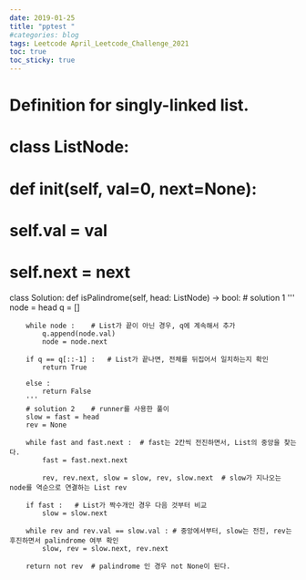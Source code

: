 ```yaml
---
date: 2019-01-25
title: "pptest "
#categories: blog
tags: Leetcode April_Leetcode_Challenge_2021
toc: true
toc_sticky: true
---
```


<script src="https://gist.github.com/1cg2cg3cg/425e27fb1249dde08b292b6baceea8ef.js"></script>

# Definition for singly-linked list.
# class ListNode:
#     def __init__(self, val=0, next=None):
#         self.val = val
#         self.next = next
class Solution:
    def isPalindrome(self, head: ListNode) -> bool:
        # solution 1
        '''
        node = head
        q = []
        
        while node :    # List가 끝이 아닌 경우, q에 계속해서 추가
            q.append(node.val)
            node = node.next
                    
        if q == q[::-1] :   # List가 끝나면, 전체를 뒤집어서 일치하는지 확인
            return True
        
        else :
            return False
        '''
        # solution 2    # runner를 사용한 풀이
        slow = fast = head
        rev = None
        
        while fast and fast.next :  # fast는 2칸씩 전진하면서, List의 중앙을 찾는다.
            fast = fast.next.next
            
            rev, rev.next, slow = slow, rev, slow.next  # slow가 지나오는 node를 역순으로 연결하는 List rev
        
        if fast :   # List가 짝수개인 경우 다음 것부터 비교
            slow = slow.next
            
        while rev and rev.val == slow.val : # 중앙에서부터, slow는 전진, rev는 후진하면서 palindrome 여부 확인
            slow, rev = slow.next, rev.next
        
        return not rev  # palindrome 인 경우 not None이 된다.
